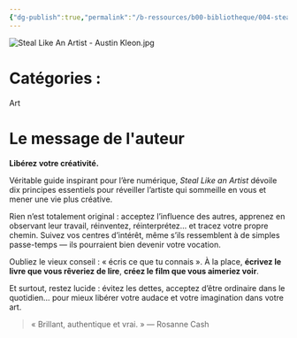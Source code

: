 ```yaml
---
{"dg-publish":true,"permalink":"/b-ressources/b00-bibliotheque/004-steal-like-an-artist-10th-anniversary-gift-edition-with-a-new-afterword-by-the-author-austin-kleon/","title":"Steal Like an Artist 10th Anniversary Gift Edition with a New Afterword by the Author","tags":["📓Book"],"noteIcon":""}
---
```


![Steal Like An Artist - Austin Kleon.jpg](/img/user/B_RESSOURCES/B99_MEDIA/Steal%20Like%20An%20Artist%20-%20Austin%20Kleon.jpg)
# Catégories : 
Art

# Le message de l'auteur
**Libérez votre créativité.**

Véritable guide inspirant pour l’ère numérique, _Steal Like an Artist_ dévoile dix principes essentiels pour réveiller l’artiste qui sommeille en vous et mener une vie plus créative.

Rien n’est totalement original : acceptez l’influence des autres, apprenez en observant leur travail, réinventez, réinterprétez… et tracez votre propre chemin. Suivez vos centres d’intérêt, même s’ils ressemblent à de simples passe-temps — ils pourraient bien devenir votre vocation.

Oubliez le vieux conseil : « écris ce que tu connais ». À la place, **écrivez le livre que vous rêveriez de lire**, **créez le film que vous aimeriez voir**.

Et surtout, restez lucide : évitez les dettes, acceptez d’être ordinaire dans le quotidien… pour mieux libérer votre audace et votre imagination dans votre art.

> « Brillant, authentique et vrai. » — Rosanne Cash